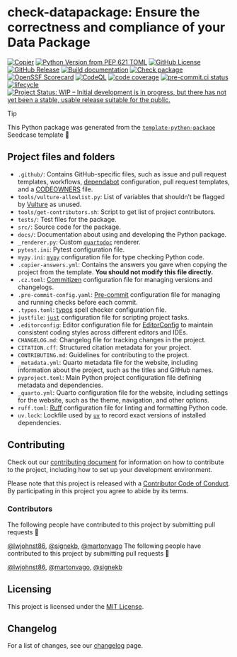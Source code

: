 

# check-datapackage: Ensure the correctness and compliance of your Data Package

<!-- TODO: Include DOI after uploading -->

<!-- [![PyPI Version](https://img.shields.io/pypi/v/check-datapackage.svg)](https://pypi.org/project/check-datapackage/) -->

[![Copier](https://img.shields.io/endpoint?url=https://raw.githubusercontent.com/copier-org/copier/master/img/badge/badge-grayscale-inverted-border-teal.json?raw=true.svg)](https://github.com/copier-org/copier)
[![Python Version from PEP 621
TOML](https://img.shields.io/python/required-version-toml?tomlFilePath=https://raw.githubusercontent.com/seedcase-project/check-datapackage/refs/heads/main/pyproject.toml)](https://github.com/seedcase-project/check-datapackage/blob/main/pyproject.toml)
[![GitHub
License](https://img.shields.io/github/license/seedcase-project/check-datapackage.svg)](https://github.com/seedcase-project/check-datapackage/blob/main/LICENSE.md)
[![GitHub
Release](https://img.shields.io/github/v/release/seedcase-project/check-datapackage.svg)](https://github.com/seedcase-project/check-datapackage/releases/latest)
[![Build
documentation](https://github.com/seedcase-project/check-datapackage/actions/workflows/build-website.yml/badge.svg)](https://github.com/seedcase-project/check-datapackage/actions/workflows/build-website.yml)
[![Check
package](https://github.com/seedcase-project/check-datapackage/actions/workflows/check-package.yml/badge.svg)](https://github.com/seedcase-project/check-datapackage/actions/workflows/check-package.yml)
[![OpenSSF
Scorecard](https://api.scorecard.dev/projects/github.com/seedcase-project/check-datapackage/badge?raw=true.svg)](https://scorecard.dev/viewer/?uri=github.com/seedcase-project/check-datapackage)
[![CodeQL](https://github.com/seedcase-project/check-datapackage/actions/workflows/github-code-scanning/codeql/badge.svg?branch=main)](https://github.com/seedcase-project/check-datapackage/actions/workflows/github-code-scanning/codeql)
[![code
coverage](https://raw.githubusercontent.com/seedcase-project/check-datapackage/coverage/coverage.svg?raw=true)](https://htmlpreview.github.io/?https://raw.githubusercontent.com/seedcase-project/check-datapackage/coverage/index.html)
[![pre-commit.ci
status](https://results.pre-commit.ci/badge/github/seedcase-project/check-datapackage/main.svg)](https://results.pre-commit.ci/latest/github/seedcase-project/check-datapackage/main)
[![lifecycle](https://lifecycle.r-lib.org/articles/figures/lifecycle-experimental.svg)](https://lifecycle.r-lib.org/articles/stages.html#experimental)
[![Project Status: WIP – Initial development is in progress, but there
has not yet been a stable, usable release suitable for the
public.](https://www.repostatus.org/badges/latest/wip.svg)](https://www.repostatus.org/#wip)
<!-- [![Project Status: Active – The project has reached a stable, usable state and is being actively developed.](https://www.repostatus.org/badges/latest/active.svg)](https://www.repostatus.org/#active) -->

<!-- TODO: Add description of project -->

> [!TIP]
>
> This Python package was generated from the
> [`template-python-package`](https://github.com/seedcase-project/template-python-package)
> Seedcase template :tada:

## Project files and folders

- `.github/`: Contains GitHub-specific files, such as issue and pull
  request templates, workflows,
  [dependabot](https://docs.github.com/en/code-security/getting-started/dependabot-quickstart-guide)
  configuration, pull request templates, and a
  [CODEOWNERS](https://docs.github.com/en/repositories/managing-your-repositorys-settings-and-features/customizing-your-repository/about-code-owners)
  file.
- `tools/vulture-allowlist.py`: List of variables that shouldn’t be
  flagged by [Vulture](https://github.com/jendrikseipp/vulture) as
  unused.
- `tools/get-contributors.sh`: Script to get list of project
  contributors.
- `tests/`: Test files for the package.
- `src/`: Source code for the package.
- `docs/`: Documentation about using and developing the Python package.
- `_renderer.py`: Custom
  [`quartodoc`](https://machow.github.io/quartodoc/) renderer.
- `pytest.ini`: Pytest configuration file.
- `mypy.ini`: [`mypy`](https://mypy.readthedocs.io/en/stable/)
  configuration file for type checking Python code.
- `.copier-answers.yml`: Contains the answers you gave when copying the
  project from the template. **You should not modify this file
  directly.**
- `.cz.toml`:
  [Commitizen](https://commitizen-tools.github.io/commitizen/)
  configuration file for managing versions and changelogs.
- `.pre-commit-config.yaml`: [Pre-commit](https://pre-commit.com/)
  configuration file for managing and running checks before each commit.
- `.typos.toml`: [typos](https://github.com/crate-ci/typos) spell
  checker configuration file.
- `justfile`: [`just`](https://just.systems/man/en/) configuration file
  for scripting project tasks.
- `.editorconfig`: Editor configuration file for
  [EditorConfig](https://editorconfig.org/) to maintain consistent
  coding styles across different editors and IDEs.
- `CHANGELOG.md`: Changelog file for tracking changes in the project.
- `CITATION.cff`: Structured citation metadata for your project.
- `CONTRIBUTING.md`: Guidelines for contributing to the project.
- `_metadata.yml`: Quarto metadata file for the website, including
  information about the project, such as the titles and GitHub names.
- `pyproject.toml`: Main Python project configuration file defining
  metadata and dependencies.
- `_quarto.yml`: Quarto configuration file for the website, including
  settings for the website, such as the theme, navigation, and other
  options.
- `ruff.toml`: [Ruff](https://docs.astral.sh/ruff/) configuration file
  for linting and formatting Python code.
- `uv.lock`: Lockfile used by [`uv`](https://docs.astral.sh/uv/) to
  record exact versions of installed dependencies.

## Contributing

Check out our [contributing document](CONTRIBUTING.md) for information
on how to contribute to the project, including how to set up your
development environment.

Please note that this project is released with a [Contributor Code of
Conduct](CODE_OF_CONDUCT.md). By participating in this project you agree
to abide by its terms.

### Contributors

The following people have contributed to this project by submitting pull
requests :tada:

[@lwjohnst86](https://github.com/lwjohnst86),
[@signekb](https://github.com/signekb),
[@martonvago](https://github.com/martonvago) The following people have
contributed to this project by submitting pull requests :tada:

[@lwjohnst86](https://github.com/lwjohnst86),
[@martonvago](https://github.com/martonvago),
[@signekb](https://github.com/signekb)

## Licensing

This project is licensed under the [MIT License](LICENSE.md).

## Changelog

For a list of changes, see our [changelog](CHANGELOG.md) page.
